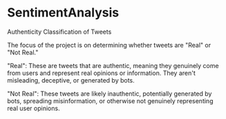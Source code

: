 # SentimentAnalysis

Authenticity Classification of Tweets

The focus of the project is on determining whether tweets are "Real" or "Not Real."

"Real": These are tweets that are authentic, meaning they genuinely come from users and represent real opinions or information. They aren't misleading, deceptive, or generated by bots.

"Not Real": These tweets are likely inauthentic, potentially generated by bots, spreading misinformation, or otherwise not genuinely representing real user opinions.
